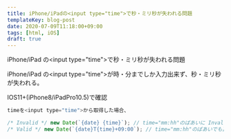 ```yaml
---
title: iPhone/iPadの<input type="time">で秒・ミリ秒が失われる問題
templateKey: blog-post
date: 2020-07-09T11:18:00+09:00
tags: [html, iOS]
draft: true
---
```


iPhone/iPad の&lt;input type="time"&gt;で秒・ミリ秒が失われる問題

<!--more-->

iPhone/iPad の&lt;input type="time"&gt;が時・分までしか入力出来ず、秒・ミリ秒が失われる。

IOS11+(iPhone8/iPadPro10.5)で確認

```javascript
timeを<input type="time">から取得した場合、

/* Invalid */ new Date(`{date} {time}`); // time="mm:hh"のばあいに Invalid Date となる
/* Valid */ new Date(`{date}T{time}+09:00`); // time="mm:hh"のばあいでも正常表示できる
```
